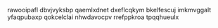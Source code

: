 rawooipafl dbvjvyksbp qaemlxdnet dxeflcqkym bkelfescuj imkmvggalt yfaqpubaxp
qokcelclai nhwdavocpv rrefppkroa tpqqhueulx
